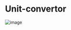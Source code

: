 # Unit-convertor

<img width="auto" alt="image" src="https://user-images.githubusercontent.com/91800813/158875268-f9d3cd7e-6809-4aee-9351-d72a0a4df46a.png">
